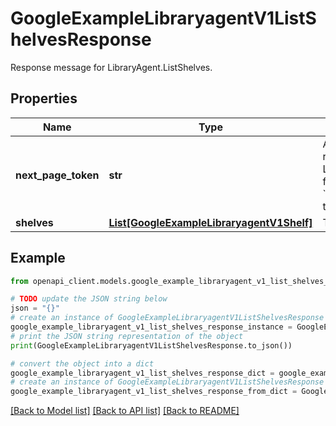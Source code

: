 # GoogleExampleLibraryagentV1ListShelvesResponse

Response message for LibraryAgent.ListShelves.

## Properties

Name | Type | Description | Notes
------------ | ------------- | ------------- | -------------
**next_page_token** | **str** | A token to retrieve next page of results. Pass this value in the ListShelvesRequest.page_token field in the subsequent call to &#x60;ListShelves&#x60; method to retrieve the next page of results. | [optional] 
**shelves** | [**List[GoogleExampleLibraryagentV1Shelf]**](GoogleExampleLibraryagentV1Shelf.md) | The list of shelves. | [optional] 

## Example

```python
from openapi_client.models.google_example_libraryagent_v1_list_shelves_response import GoogleExampleLibraryagentV1ListShelvesResponse

# TODO update the JSON string below
json = "{}"
# create an instance of GoogleExampleLibraryagentV1ListShelvesResponse from a JSON string
google_example_libraryagent_v1_list_shelves_response_instance = GoogleExampleLibraryagentV1ListShelvesResponse.from_json(json)
# print the JSON string representation of the object
print(GoogleExampleLibraryagentV1ListShelvesResponse.to_json())

# convert the object into a dict
google_example_libraryagent_v1_list_shelves_response_dict = google_example_libraryagent_v1_list_shelves_response_instance.to_dict()
# create an instance of GoogleExampleLibraryagentV1ListShelvesResponse from a dict
google_example_libraryagent_v1_list_shelves_response_from_dict = GoogleExampleLibraryagentV1ListShelvesResponse.from_dict(google_example_libraryagent_v1_list_shelves_response_dict)
```
[[Back to Model list]](../README.md#documentation-for-models) [[Back to API list]](../README.md#documentation-for-api-endpoints) [[Back to README]](../README.md)


